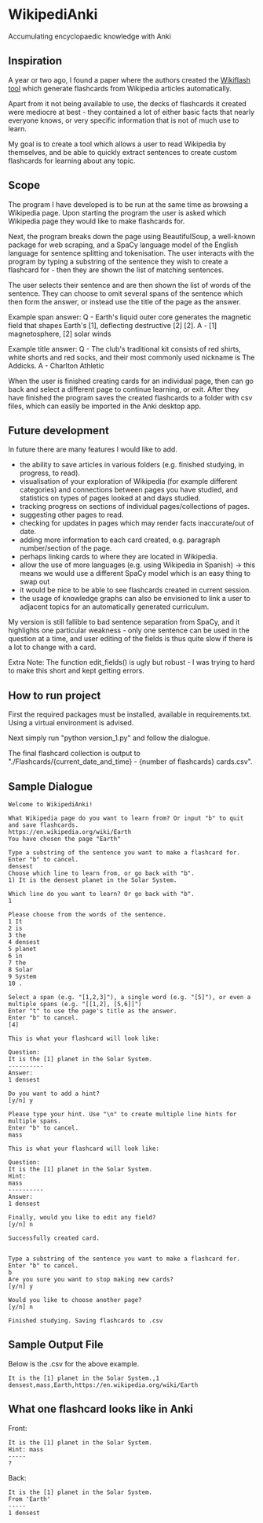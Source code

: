 # WikipediAnki

Accumulating encyclopaedic knowledge with Anki

## Inspiration

A year or two ago, I found a paper where the authors created the [Wikiflash tool](https://tik-db.ee.ethz.ch/file/130cdc2003615c74c07f9830158ee345/Flashcards_AAAI_21_AIEd_CameraReady.pdf) which generate flashcards from Wikipedia articles automatically.

Apart from it not being available to use, the decks of flashcards it created were mediocre at best - they contained a lot of either basic facts that nearly everyone knows, or very specific information that is not of much use to learn.

My goal is to create a tool which allows a user to read Wikipedia by themselves, and be able to quickly extract sentences to create custom flashcards for learning about any topic.

## Scope

The program I have developed is to be run at the same time as browsing a Wikipedia page. Upon starting the program the user is asked which Wikipedia page they would like to make flashcards for.

Next, the program breaks down the page using BeautifulSoup, a well-known package for web scraping, and a SpaCy language model of the English language for sentence splitting and tokenisation. The user interacts with the program by typing a substring of the sentence they wish to create a flashcard for - then they are shown the list of matching sentences.

The user selects their sentence and are then shown the list of words of the sentence. They can choose to omit several spans of the sentence which then form the answer, or instead use the title of the page as the answer.

Example span answer:
Q - Earth's liquid outer core generates the magnetic field that shapes Earth's [1], deflecting destructive [2] [2].
A - [1] magnetosphere, [2] solar winds

Example title answer:
Q - The club's traditional kit consists of red shirts, white shorts and red socks, and their most commonly used nickname is The Addicks.
A - Charlton Athletic

When the user is finished creating cards for an individual page, then can go back and select a different page to continue learning, or exit. After they have finished the program saves the created flashcards to a folder with csv files, which can easily be imported in the Anki desktop app.

## Future development

In future there are many features I would like to add.

- the ability to save articles in various folders (e.g. finished studying, in progress, to read).
- visualisation of your exploration of Wikipedia (for example different categories) and connections between pages you have studied, and statistics on types of pages looked at and days studied.
- tracking progress on sections of individual pages/collections of pages.
- suggesting other pages to read.
- checking for updates in pages which may render facts inaccurate/out of date.
- adding more information to each card created, e.g. paragraph number/section of the page.
- perhaps linking cards to where they are located in Wikipedia.
- allow the use of more languages (e.g. using Wikipedia in Spanish) -> this means we would use a different SpaCy model which is an easy thing to swap out
- it would be nice to be able to see flashcards created in current session.
- the usage of knowledge graphs can also be envisioned to link a user to adjacent topics for an automatically generated curriculum.

My version is still fallible to bad sentence separation from SpaCy, and it highlights one particular weakness - only one sentence can be used in the question at a time, and user editing of the fields is thus quite slow if there is a lot to change with a card.

Extra Note: The function edit_fields() is ugly but robust - I was trying to hard to make this short and kept getting errors.

## How to run project

First the required packages must be installed, available in requirements.txt. Using a virtual environment is advised.

Next simply run "python version_1.py" and follow the dialogue.

The final flashcard collection is output to "./Flashcards/{current_date_and_time} - {number of flashcards} cards.csv".

## Sample Dialogue

    Welcome to WikipediAnki!

    What Wikipedia page do you want to learn from? Or input "b" to quit and save flashcards.
    https://en.wikipedia.org/wiki/Earth
    You have chosen the page "Earth"

    Type a substring of the sentence you want to make a flashcard for.
    Enter "b" to cancel.
    densest
    Choose which line to learn from, or go back with "b".
    1) It is the densest planet in the Solar System.

    Which line do you want to learn? Or go back with "b".
    1

    Please choose from the words of the sentence.
    1 It
    2 is
    3 the
    4 densest
    5 planet
    6 in
    7 the
    8 Solar
    9 System
    10 .

    Select a span (e.g. "[1,2,3]"), a single word (e.g. "[5]"), or even a multiple spans (e.g. "[[1,2], [5,6]]")
    Enter "t" to use the page's title as the answer.
    Enter "b" to cancel.
    [4]

    This is what your flashcard will look like:

    Question:
    It is the [1] planet in the Solar System.
    ----------
    Answer:
    1 densest

    Do you want to add a hint?
    [y/n] y

    Please type your hint. Use "\n" to create multiple line hints for multiple spans.
    Enter "b" to cancel.
    mass

    This is what your flashcard will look like:

    Question:
    It is the [1] planet in the Solar System.
    Hint:
    mass
    ----------
    Answer:
    1 densest

    Finally, would you like to edit any field?
    [y/n] n

    Successfully created card.


    Type a substring of the sentence you want to make a flashcard for.
    Enter "b" to cancel.
    b
    Are you sure you want to stop making new cards?
    [y/n] y

    Would you like to choose another page?
    [y/n] n

    Finished studying. Saving flashcards to .csv

## Sample Output File

Below is the .csv for the above example.

    It is the [1] planet in the Solar System.,1 densest,mass,Earth,https://en.wikipedia.org/wiki/Earth

## What one flashcard looks like in Anki

Front:

    It is the [1] planet in the Solar System.
    Hint: mass
    -----
    ?

Back:

    It is the [1] planet in the Solar System.
    From 'Earth'
    -----
    1 densest
